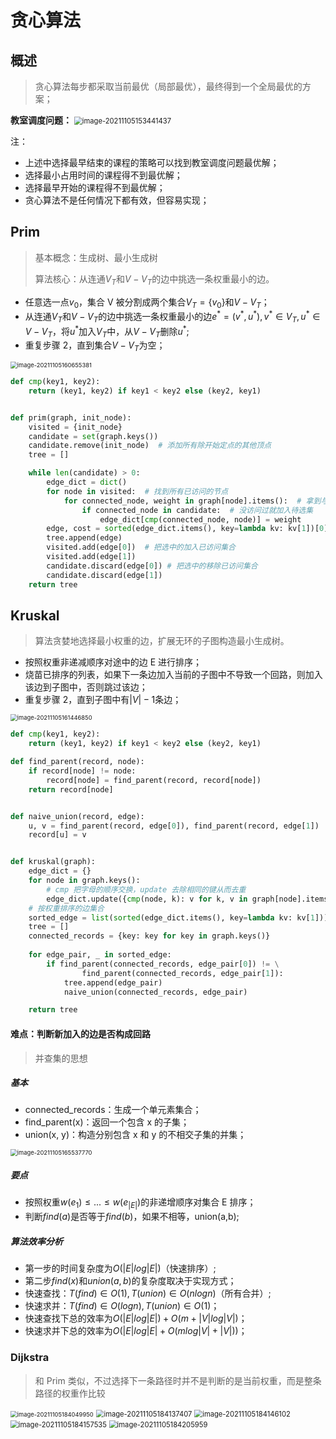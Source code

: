 # 贪心算法

## 概述

> 贪心算法每步都采取当前最优（局部最优），最终得到一个全局最优的方案；

**教室调度问题：**
<img src="https://oss.justin3go.com/blogs/image-20211105153441437.png" alt="image-20211105153441437" style="zoom:80%;" />

注：

- 上述中选择最早结束的课程的策略可以找到教室调度问题最优解；
- 选择最小占用时间的课程得不到最优解；
- 选择最早开始的课程得不到最优解；
- 贪心算法不是任何情况下都有效，但容易实现；

## Prim

> 基本概念：生成树、最小生成树
>
> 算法核心：从连通$V_T$和$V-V_T$的边中挑选一条权重最小的边。

- 任意选一点$v_0$，集合 V 被分割成两个集合$V_T=\{v_0\}$和$V-V_T$；
- 从连通$V_T$和$V-V_T$的边中挑选一条权重最小的边$e^*=(v^*,u^*),v^* \in V_T,u^* \in V-V_T$，将$u^*$加入$V_T$中，从$V - V_T$删除$u^*$;
- 重复步骤 2，直到集合$V-V_T$为空；

<img src="https://oss.justin3go.com/blogs/image-20211105160655381.png" alt="image-20211105160655381" style="zoom:67%;" />

```python
def cmp(key1, key2):
    return (key1, key2) if key1 < key2 else (key2, key1)


def prim(graph, init_node):
    visited = {init_node}
    candidate = set(graph.keys())
    candidate.remove(init_node)  # 添加所有除开始定点的其他顶点
    tree = []

    while len(candidate) > 0:
        edge_dict = dict()
        for node in visited:  # 找到所有已访问的节点
            for connected_node, weight in graph[node].items():  # 拿到与该节点相连的节点
                if connected_node in candidate:  # 没访问过就加入待选集
                    edge_dict[cmp(connected_node, node)] = weight
        edge, cost = sorted(edge_dict.items(), key=lambda kv: kv[1])[0]  # 从待选集找到最小的权重路径
        tree.append(edge)
        visited.add(edge[0])  # 把选中的加入已访问集合
        visited.add(edge[1])
        candidate.discard(edge[0]) # 把选中的移除已访问集合
        candidate.discard(edge[1])
    return tree
```

## Kruskal

> 算法贪婪地选择最小权重的边，扩展无环的子图构造最小生成树。

- 按照权重非递减顺序对途中的边 E 进行排序；
- 烧苗已排序的列表，如果下一条边加入当前的子图中不导致一个回路，则加入该边到子图中，否则跳过该边；
- 重复步骤 2，直到子图中有$|V|-1$条边；

<img src="https://oss.justin3go.com/blogs/image-20211105161446850.png" alt="image-20211105161446850" style="zoom:67%;" />

```python
def cmp(key1, key2):
    return (key1, key2) if key1 < key2 else (key2, key1)

def find_parent(record, node):
    if record[node] != node:
        record[node] = find_parent(record, record[node])
    return record[node]


def naive_union(record, edge):
    u, v = find_parent(record, edge[0]), find_parent(record, edge[1])
    record[u] = v


def kruskal(graph):
    edge_dict = {}
    for node in graph.keys():
        # cmp 把字母的顺序交换，update 去除相同的键从而去重
        edge_dict.update({cmp(node, k): v for k, v in graph[node].items()})   
    # 按权重排序的边集合
    sorted_edge = list(sorted(edge_dict.items(), key=lambda kv: kv[1]))  
    tree = []
    connected_records = {key: key for key in graph.keys()}
    
    for edge_pair, _ in sorted_edge:
        if find_parent(connected_records, edge_pair[0]) != \
                find_parent(connected_records, edge_pair[1]):
            tree.append(edge_pair)
            naive_union(connected_records, edge_pair)

    return tree
```

#### **难点：判断新加入的边是否构成回路**

> 并查集的思想

##### 基本

- connected_records：生成一个单元素集合；
- find_parent(x)：返回一个包含 x 的子集；
- union(x, y)：构造分别包含 x 和 y 的不相交子集的并集；

<img src="https://oss.justin3go.com/blogs/image-20211105165537770.png" alt="image-20211105165537770" style="zoom:67%;" />



##### 要点

- 按照权重$w(e_1) \leq ... \leq w(e_{|E|})$的非递增顺序对集合 E 排序；
- 判断$find(a)$是否等于$find(b)$，如果不相等，union(a,b);

##### 算法效率分析

- 第一步的时间复杂度为$O(|E|log|E|)$（快速排序）;
- 第二步$find(x)$和$union(a, b)$的复杂度取决于实现方式；
- 快速查找：$T(find) \in O(1),T(union) \in O(nlogn)$（所有合并）;
- 快速求并：$T(find) \in O(logn),T(union) \in O(1)$；
- 快速查找下总的效率为$O(|E|log|E|)+O(m+|V|log|V|)$；
- 快速求并下总的效率为$O(|E|log|E| + O(mlog|V|+|V|))$；

### Dijkstra

> 和 Prim 类似，不过选择下一条路径时并不是判断的是当前权重，而是整条路径的权重作比较

<img src="https://oss.justin3go.com/blogs/image-20211105184049950-16361088515014.png" alt="image-20211105184049950" style="zoom: 67%;" />

<img src="https://oss.justin3go.com/blogs/image-20211105184137407.png" alt="image-20211105184137407" style="zoom:80%;" />

<img src="https://oss.justin3go.com/blogs/image-20211105184146102.png" alt="image-20211105184146102" style="zoom:80%;" />

<img src="https://oss.justin3go.com/blogs/image-20211105184157535.png" alt="image-20211105184157535" style="zoom:80%;" />

<img src="https://oss.justin3go.com/blogs/image-20211105184205959.png" alt="image-20211105184205959" style="zoom:80%;" />

